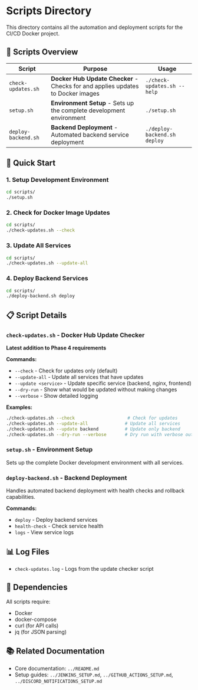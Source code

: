 # Scripts Directory

This directory contains all the automation and deployment scripts for the CI/CD Docker project.

## 📁 Scripts Overview

| Script | Purpose | Usage |
|--------|---------|-------|
| `check-updates.sh` | **Docker Hub Update Checker** - Checks for and applies updates to Docker images | `./check-updates.sh --help` |
| `setup.sh` | **Environment Setup** - Sets up the complete development environment | `./setup.sh` |
| `deploy-backend.sh` | **Backend Deployment** - Automated backend service deployment | `./deploy-backend.sh deploy` |

## 🚀 Quick Start

### 1. Setup Development Environment

```bash
cd scripts/
./setup.sh
```

### 2. Check for Docker Image Updates

```bash
cd scripts/
./check-updates.sh --check
```

### 3. Update All Services

```bash
cd scripts/
./check-updates.sh --update-all
```

### 4. Deploy Backend Services

```bash
cd scripts/
./deploy-backend.sh deploy
```

## 📋 Script Details

### `check-updates.sh` - Docker Hub Update Checker

**Latest addition to Phase 4 requirements**

**Commands:**

- `--check` - Check for updates only (default)
- `--update-all` - Update all services that have updates
- `--update <service>` - Update specific service (backend, nginx, frontend)
- `--dry-run` - Show what would be updated without making changes
- `--verbose` - Show detailed logging

**Examples:**

```bash
./check-updates.sh --check                    # Check for updates
./check-updates.sh --update-all              # Update all services
./check-updates.sh --update backend          # Update only backend
./check-updates.sh --dry-run --verbose       # Dry run with verbose output
```

### `setup.sh` - Environment Setup

Sets up the complete Docker development environment with all services.

### `deploy-backend.sh` - Backend Deployment

Handles automated backend deployment with health checks and rollback capabilities.

**Commands:**

- `deploy` - Deploy backend services
- `health-check` - Check service health
- `logs` - View service logs

## 📊 Log Files

- `check-updates.log` - Logs from the update checker script

## 🔧 Dependencies

All scripts require:

- Docker
- docker-compose
- curl (for API calls)
- jq (for JSON parsing)

## 📚 Related Documentation

- Core documentation: `../README.md`
- Setup guides: `../JENKINS_SETUP.md`, `../GITHUB_ACTIONS_SETUP.md`, `../DISCORD_NOTIFICATIONS_SETUP.md`
